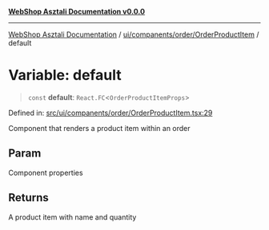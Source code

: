 [**WebShop Asztali Documentation v0.0.0**](../../../../../README.md)

***

[WebShop Asztali Documentation](../../../../../modules.md) / [ui/companents/order/OrderProductItem](../README.md) / default

# Variable: default

> `const` **default**: `React.FC`\<`OrderProductItemProps`\>

Defined in: [src/ui/companents/order/OrderProductItem.tsx:29](https://github.com/akosgamer1000/webshop_asztali/blob/694dfb5919995863486557fe9c75abb7edf40a6c/src/ui/companents/order/OrderProductItem.tsx#L29)

Component that renders a product item within an order

## Param

Component properties

## Returns

A product item with name and quantity
